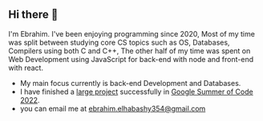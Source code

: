 ## Hi there 👋

I'm Ebrahim. I've been enjoying programming since 2020, Most of my time was split between studying core CS topics such as OS, Databases, Compilers using both C and C++,
The other half of my time was spent on Web Development using JavaScript for back-end with node and front-end with react.

- My main focus currently is back-end Development and Databases.
- I have finished a [large project](https://summerofcode.withgoogle.com/archive/2022/projects/WhAudlF6) successfully in [Google Summer of Code 2022](https://gist.github.com/ebrahim354/2b1f87ae240cbfb4d5f561b903cd7dab).
- you can email me at ebrahim.elhabashy354@gmail.com
